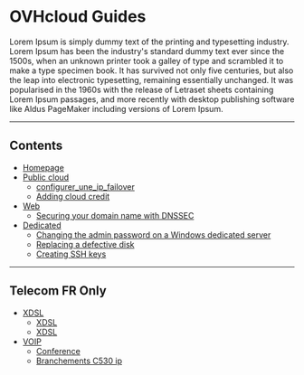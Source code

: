 # OVHcloud Guides


Lorem Ipsum is simply dummy text of the printing and typesetting industry.
Lorem Ipsum has been the industry's standard dummy text ever since the 1500s, when an unknown printer took a galley of type and scrambled it to make a type specimen book.
It has survived not only five centuries, but also the leap into electronic typesetting, remaining essentially unchanged. 
It was popularised in the 1960s with the release of Letraset sheets containing Lorem Ipsum passages, and more recently with desktop publishing software like Aldus PageMaker including versions of Lorem Ipsum.

-----
## Contents
+ [Homepage](home.en-ie.md)
+ [Public cloud](platform/public-cloud/configure-a-failover-ip/guide.fr-es.md)
   + [configurer_une_ip_failover](platform/public-cloud/configure-a-failover-ip/guide.fr-fr.md)
   + [Adding cloud credit](platform/public-cloud/add_cloud_credit_to_project/guide.en-gb.md)
+ [Web](platform/public-cloud/configure-a-failover-ip/guide.fr-fr.md)
   + [Securing your domain name with DNSSEC](web/domains/dns_dnssec/guide.en-ie.md)
+ [Dedicated](cloud/dedicated/product.en-ie.md)
   + [Changing the admin password on a Windows dedicated server](cloud/dedicated/changing-admin-password-on-windows/guide.en-ie.md)
   + [Replacing a defective disk](cloud/dedicated/disk_replacement/guide.en-ie.md)
   + [Creating SSH keys](cloud/dedicated/creating-ssh-keys-dedicated/guide.en-ie.md)

-----
## Telecom FR Only
+ [XDSL]()
    + [XDSL](telecom/xdsl/comment_resilier_mon_acces_xdsl/guide.fr-fr.md)
    + [XDSL](telecom/xdsl/comment_activer_backup_LTE/guide.fr-fr.md)
+ [VOIP]()
    + [Conference](telecom/voip/conference/guide.fr-fr.md)
    + [Branchements C530 ip](telecom/voip/branchements_du_c530_ip/guide.fr-fr.md)
